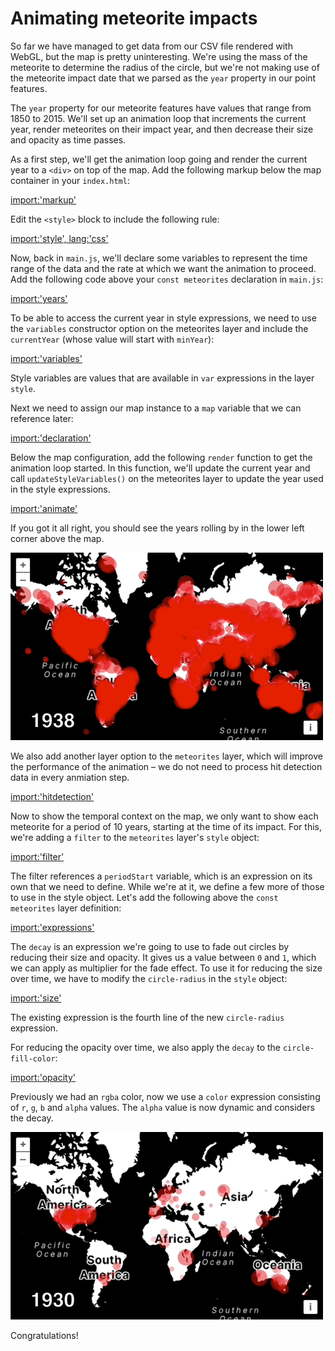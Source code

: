# Animating meteorite impacts

So far we have managed to get data from our CSV file rendered with WebGL, but the map is pretty uninteresting.  We're using the mass of the meteorite to determine the radius of the circle, but we're not making use of the meteorite impact date that we parsed as the `year` property in our point features.

The `year` property for our meteorite features have values that range from 1850 to 2015.  We'll set up an animation loop that increments the current year, render meteorites on their impact year, and then decrease their size and opacity as time passes.

As a first step, we'll get the animation loop going and render the current year to a `<div>` on top of the map.  Add the following markup below the map container in your `index.html`:

[import:'markup'](../../../src/en/examples/webgl/animated.html)

Edit the `<style>` block to include the following rule:

[import:'style', lang:'css'](../../../src/en/examples/webgl/animated.html)

Now, back in `main.js`, we'll declare some variables to represent the time range of the data and the rate at which we want the animation to proceed.  Add the following code above your `const meteorites` declaration in `main.js`:

[import:'years'](../../../src/en/examples/webgl/animated.js)

To be able to access the current year in style expressions, we need to use the `variables` constructor option on the meteorites layer and include the `currentYear` (whose value will start with `minYear`):

[import:'variables'](../../../src/en/examples/webgl/animated.js)

Style variables are values that are available in `var` expressions in the layer `style`.

Next we need to assign our map instance to a `map` variable that we can reference later:

[import:'declaration'](../../../src/en/examples/webgl/animated.js)

Below the map configuration, add the following `render` function to get the animation loop started. In this function, we'll update the current year and call `updateStyleVariables()` on the meteorites layer to update the year used in the style expressions.

[import:'animate'](../../../src/en/examples/webgl/animated.js)

If you got it all right, you should see the years rolling by in the lower left corner above the map.

![Through the years](years.gif)

We also add another layer option to the `meteorites` layer, which will improve the performance of the animation – we do not need to process hit detection data in every anmiation step.

[import:'hitdetection'](../../../src/en/examples/webgl/animated.js)

Now to show the temporal context on the map, we only want to show each meteorite for a period of 10 years, starting at the time of its impact. For this, we're adding a `filter` to the `meteorites` layer's `style` object:

[import:'filter'](../../../src/en/examples/webgl/animated.js)

The filter references a `periodStart` variable, which is an expression on its own that we need to define. While we're at it, we define a few more of those to use in the style object. Let's add the following above the `const meteorites` layer definition:

[import:'expressions'](../../../src/en/examples/webgl/animated.js)

The `decay` is an expression we're going to use to fade out circles by reducing their size and opacity. It gives us a value between `0` and `1`, which we can apply as multiplier for the fade effect. To use it for reducing the size over time, we have to modify the `circle-radius` in the `style` object:

[import:'size'](../../../src/en/examples/webgl/animated.js)

The existing expression is the fourth line of the new `circle-radius` expression.

For reducing the opacity over time, we also apply the `decay` to the `circle-fill-color`:

[import:'opacity'](../../../src/en/examples/webgl/animated.js)

Previously we had an `rgba` color, now we use a `color` expression consisting of `r`, `g`, `b` and `alpha` values. The `alpha` value is now dynamic and considers the decay.

![Meteor shower](shower.gif)

Congratulations!
